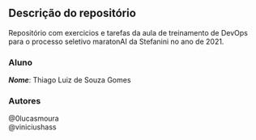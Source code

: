 ## Descrição do repositório

Repositório com exercicios e tarefas da aula de treinamento de DevOps para o processo seletivo maratonAI da Stefanini no ano de 2021.

### Aluno


***Nome***: Thiago Luiz de Souza Gomes  

### Autores

@0lucasmoura  
@viniciushass

